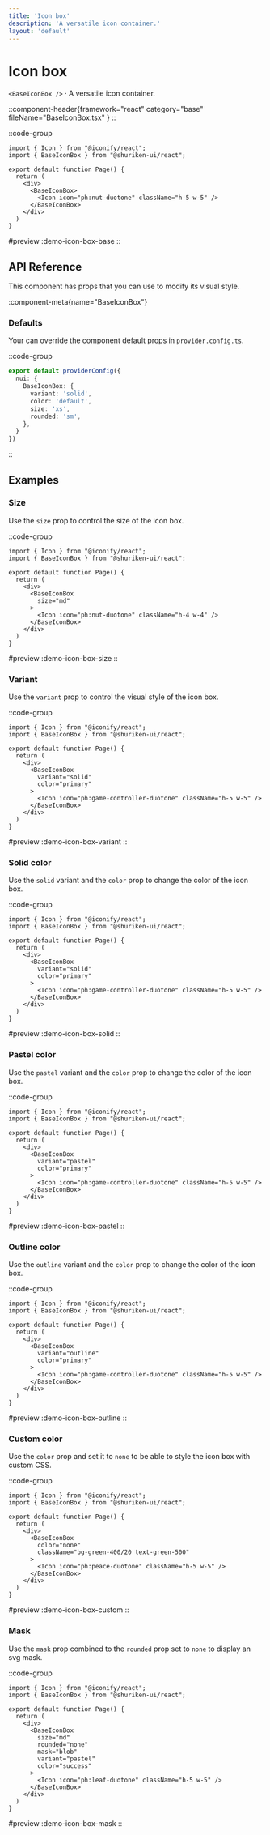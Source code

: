 ```yaml
---
title: 'Icon box'
description: 'A versatile icon container.'
layout: 'default'
---
```


# Icon box

`<BaseIconBox />` · A versatile icon container.

::component-header{framework="react" category="base" fileName="BaseIconBox.tsx" }
::

::code-group

```tsx [DemoIconBox.tsx]
import { Icon } from "@iconify/react";
import { BaseIconBox } from "@shuriken-ui/react";

export default function Page() {
  return (
    <div>
      <BaseIconBox>
        <Icon icon="ph:nut-duotone" className="h-5 w-5" />
      </BaseIconBox>
    </div>
  )
}
```

#preview
:demo-icon-box-base
::


## API Reference

This component has props that you can use to modify its visual style.

:component-meta{name="BaseIconBox"}

### Defaults

Your can override the component default props in `provider.config.ts`.

::code-group

```ts [provider.config.ts]
export default providerConfig({
  nui: {
    BaseIconBox: {
      variant: 'solid',
      color: 'default',
      size: 'xs',
      rounded: 'sm',
    },
  }
})
```
::

## Examples

### Size

Use the `size` prop to control the size of the icon box.

::code-group

```tsx [DemoIconBoxSize.tsx]
import { Icon } from "@iconify/react";
import { BaseIconBox } from "@shuriken-ui/react";

export default function Page() {
  return (
    <div>
      <BaseIconBox
        size="md"
      >
        <Icon icon="ph:nut-duotone" className="h-4 w-4" />
      </BaseIconBox>
    </div>
  )
}
```

#preview
:demo-icon-box-size
::

### Variant

Use the `variant` prop to control the visual style of the icon box.

::code-group

```tsx [DemoIconBoxVariant.tsx]
import { Icon } from "@iconify/react";
import { BaseIconBox } from "@shuriken-ui/react";

export default function Page() {
  return (
    <div>
      <BaseIconBox
        variant="solid"
        color="primary"
      >
        <Icon icon="ph:game-controller-duotone" className="h-5 w-5" />
      </BaseIconBox>
    </div>
  )
}
```

#preview
:demo-icon-box-variant
::

### Solid color

Use the `solid` variant and the `color` prop to change the color of the icon box.

::code-group

```tsx [DemoIconBoxSolid.tsx]
import { Icon } from "@iconify/react";
import { BaseIconBox } from "@shuriken-ui/react";

export default function Page() {
  return (
    <div>
      <BaseIconBox
        variant="solid"
        color="primary"
      >
        <Icon icon="ph:game-controller-duotone" className="h-5 w-5" />
      </BaseIconBox>
    </div>
  )
}
```

#preview
:demo-icon-box-solid
::

### Pastel color

Use the `pastel` variant and the `color` prop to change the color of the icon box.

::code-group

```tsx [DemoIconBoxPastel.tsx]
import { Icon } from "@iconify/react";
import { BaseIconBox } from "@shuriken-ui/react";

export default function Page() {
  return (
    <div>
      <BaseIconBox
        variant="pastel"
        color="primary"
      >
        <Icon icon="ph:game-controller-duotone" className="h-5 w-5" />
      </BaseIconBox>
    </div>
  )
}
```

#preview
:demo-icon-box-pastel
::

### Outline color

Use the `outline` variant and the `color` prop to change the color of the icon box.

::code-group

```tsx [DemoIconBoxOutline.tsx]
import { Icon } from "@iconify/react";
import { BaseIconBox } from "@shuriken-ui/react";

export default function Page() {
  return (
    <div>
      <BaseIconBox
        variant="outline"
        color="primary"
      >
        <Icon icon="ph:game-controller-duotone" className="h-5 w-5" />
      </BaseIconBox>
    </div>
  )
}
```

#preview
:demo-icon-box-outline
::

### Custom color

Use the `color` prop and set it to `none` to be able to style the icon box with custom CSS.

::code-group

```tsx [DemoIconBoxCustom.tsx]
import { Icon } from "@iconify/react";
import { BaseIconBox } from "@shuriken-ui/react";

export default function Page() {
  return (
    <div>
      <BaseIconBox
        color="none"
        className="bg-green-400/20 text-green-500"
      >
        <Icon icon="ph:peace-duotone" className="h-5 w-5" />
      </BaseIconBox>
    </div>
  )
}
```

#preview
:demo-icon-box-custom
::

### Mask

Use the `mask` prop combined to the `rounded` prop set to `none` to display an svg mask.

::code-group

```tsx [DemoIconBoxMask.tsx]
import { Icon } from "@iconify/react";
import { BaseIconBox } from "@shuriken-ui/react";

export default function Page() {
  return (
    <div>
      <BaseIconBox
        size="md"
        rounded="none"
        mask="blob"
        variant="pastel"
        color="success"
      >
        <Icon icon="ph:leaf-duotone" className="h-5 w-5" />
      </BaseIconBox>
    </div>
  )
}
```

#preview
:demo-icon-box-mask
::